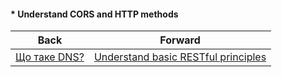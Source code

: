 #### * Understand CORS and HTTP methods



| Back | Forward |
|---|---|
| [Що таке DNS?](/ua/junior/web/what-is-dns.md)  | [Understand basic RESTful principles](/ua/junior/web/understand-basic-restful-principles.md) |